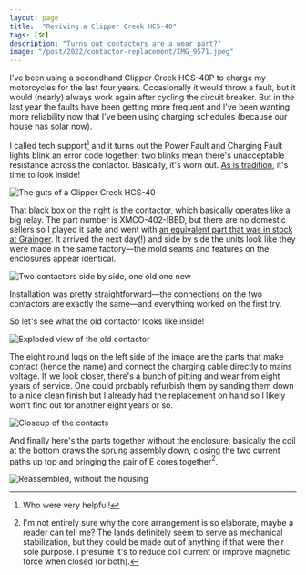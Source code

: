 ```yaml
---
layout: page
title:  "Reviving a Clipper Creek HCS-40"
tags: [🛠]
description: "Turns out contactors are a wear part?"
image: "/post/2022/contactor-replacement/IMG_9571.jpeg"
---
```


I've been using a secondhand Clipper Creek HCS-40P to charge my motorcycles for the last four years. Occasionally it would throw a fault, but it would (nearly) always work again after cycling the circuit breaker. But in the last year the faults have been getting more frequent and I've been wanting more reliability now that I've been using charging schedules (because our house has solar now).

I called tech support[^techsupport] and it turns out the Power Fault and Charging Fault lights blink an error code together; two blinks mean there's unacceptable resistance across the contactor. Basically, it's worn out. [As is tradition](/post/2022/reviving-a-Yamaha-PSS-A50/), it's time to look inside!

![The guts of a Clipper Creek HCS-40](IMG_9571.jpeg)

That black box on the right is the contactor, which basically operates like a big relay. The part number is XMCO-402-IBBD, but there are no domestic sellers so I played it safe and went with [an equivalent part that was in stock at Grainger](https://www.grainger.com/product/DAYTON-Definite-Purpose-Magnetic-6GNV0?opr=ILOF). It arrived the next day(!) and side by side the units look like they were made in the same factory—the mold seams and features on the enclosures appear identical.

![Two contactors side by side, one old one new](IMG_9603.jpeg)

Installation was pretty straightforward—the connections on the two contactors are exactly the same—and everything worked on the first try.

So let's see what the old contactor looks like inside!

![Exploded view of the old contactor](IMG_9607.jpeg)

The eight round lugs on the left side of the image are the parts that make contact (hence the name) and connect the charging cable directly to mains voltage. If we look closer, there's a bunch of pitting and wear from eight years of service. One could probably refurbish them by sanding them down to a nice clean finish but I already had the replacement on hand so I likely won't find out for another eight years or so.

![Closeup of the contacts](IMG_9608.jpeg)

And finally here's the parts together without the enclosure: basically the coil at the bottom draws the sprung assembly down, closing the two current paths up top and bringing the pair of E cores together[^cores].

![Reassembled, without the housing](IMG_9610.jpeg)

[^techsupport]: Who were very helpful!
[^cores]: I'm not entirely sure why the core arrangement is so elaborate, maybe a reader can tell me? The lands definitely seem to serve as mechanical stabilization, but they could be made out of anything if that were their sole purpose. I presume it's to reduce coil current or improve magnetic force when closed (or both).

